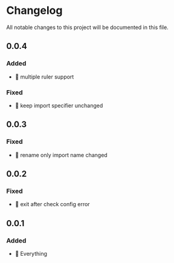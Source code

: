 # Changelog

All notable changes to this project will be documented in this file.

## 0.0.4

### Added

- 🎉 multiple ruler support

### Fixed

- 🔧 keep import specifier unchanged

## 0.0.3

### Fixed

- 🔧 rename only import name changed

## 0.0.2

### Fixed

- 🔧 exit after check config error

## 0.0.1

### Added

- 🎉 Everything
